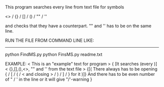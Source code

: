 This program searches every line from text file for symbols

   <> / {} / [] / () / "" / ''

and checks that they have a counterpart. "" and '' has to be on the same line.


RUN THE FILE FROM COMMAND LINE LIKE:
- - - - - - - - - - - - - - - - - - 
python FindMS.py <filename>
python FinsMS.py readme.txt


EXAMPLE:
<	This is an "example" text for program >
{	[It searches (every		)]
<	{},[],(),<>, "" and '' from the text file 	>
{[(	There always has to be opening 
	{ / [ / ( / <
	and closing 
	> / ) / ] / } for it				)]}
	And there has to be even number of " / ' in the line or it will give "/'-warning
}